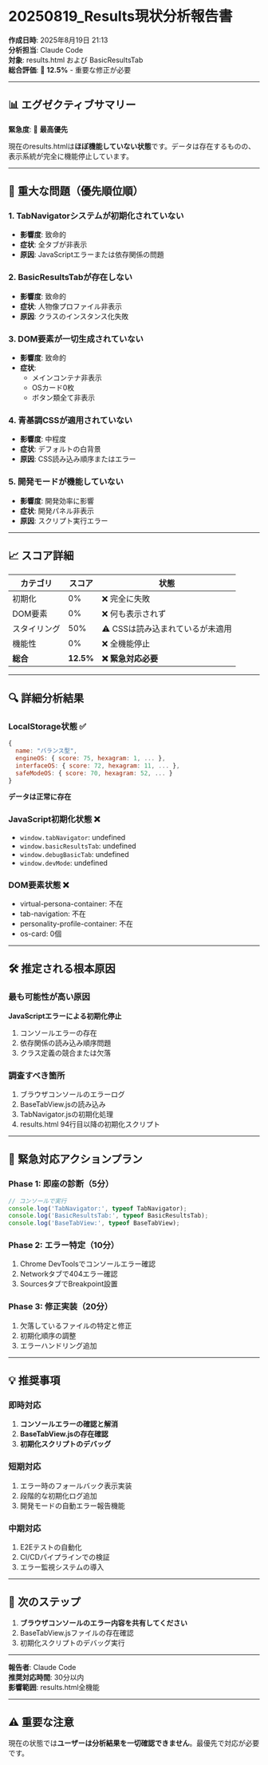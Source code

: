 # 20250819_Results現状分析報告書

**作成日時**: 2025年8月19日 21:13  
**分析担当**: Claude Code  
**対象**: results.html および BasicResultsTab  
**総合評価**: 🔴 **12.5%** - 重要な修正が必要

---

## 📊 エグゼクティブサマリー

**緊急度**: 🔴 **最高優先**

現在のresults.htmlは**ほぼ機能していない状態**です。データは存在するものの、表示系統が完全に機能停止しています。

---

## 🚨 重大な問題（優先順位順）

### 1. **TabNavigatorシステムが初期化されていない** 
- **影響度**: 致命的
- **症状**: 全タブが非表示
- **原因**: JavaScriptエラーまたは依存関係の問題

### 2. **BasicResultsTabが存在しない**
- **影響度**: 致命的  
- **症状**: 人物像プロファイル非表示
- **原因**: クラスのインスタンス化失敗

### 3. **DOM要素が一切生成されていない**
- **影響度**: 致命的
- **症状**: 
  - メインコンテナ非表示
  - OSカード0枚
  - ボタン類全て非表示

### 4. **青基調CSSが適用されていない**
- **影響度**: 中程度
- **症状**: デフォルトの白背景
- **原因**: CSS読み込み順序またはエラー

### 5. **開発モードが機能していない**
- **影響度**: 開発効率に影響
- **症状**: 開発パネル非表示
- **原因**: スクリプト実行エラー

---

## 📈 スコア詳細

| カテゴリ | スコア | 状態 |
|---------|--------|------|
| 初期化 | 0% | ❌ 完全に失敗 |
| DOM要素 | 0% | ❌ 何も表示されず |
| スタイリング | 50% | ⚠️ CSSは読み込まれているが未適用 |
| 機能性 | 0% | ❌ 全機能停止 |
| **総合** | **12.5%** | **❌ 緊急対応必要** |

---

## 🔍 詳細分析結果

### LocalStorage状態 ✅
```javascript
{
  name: "バランス型",
  engineOS: { score: 75, hexagram: 1, ... },
  interfaceOS: { score: 72, hexagram: 11, ... },
  safeModeOS: { score: 70, hexagram: 52, ... }
}
```
**データは正常に存在**

### JavaScript初期化状態 ❌
- `window.tabNavigator`: undefined
- `window.basicResultsTab`: undefined  
- `window.debugBasicTab`: undefined
- `window.devMode`: undefined

### DOM要素状態 ❌
- virtual-persona-container: 不在
- tab-navigation: 不在
- personality-profile-container: 不在
- os-card: 0個

---

## 🛠️ 推定される根本原因

### 最も可能性が高い原因
**JavaScriptエラーによる初期化停止**

1. コンソールエラーの存在
2. 依存関係の読み込み順序問題
3. クラス定義の競合または欠落

### 調査すべき箇所
1. ブラウザコンソールのエラーログ
2. BaseTabView.jsの読み込み
3. TabNavigator.jsの初期化処理
4. results.html 94行目以降の初期化スクリプト

---

## 📝 緊急対応アクションプラン

### Phase 1: 即座の診断（5分）
```javascript
// コンソールで実行
console.log('TabNavigator:', typeof TabNavigator);
console.log('BasicResultsTab:', typeof BasicResultsTab);
console.log('BaseTabView:', typeof BaseTabView);
```

### Phase 2: エラー特定（10分）
1. Chrome DevToolsでコンソールエラー確認
2. Networkタブで404エラー確認
3. SourcesタブでBreakpoint設置

### Phase 3: 修正実装（20分）
1. 欠落しているファイルの特定と修正
2. 初期化順序の調整
3. エラーハンドリング追加

---

## 💡 推奨事項

### 即時対応
1. **コンソールエラーの確認と解消**
2. **BaseTabView.jsの存在確認**
3. **初期化スクリプトのデバッグ**

### 短期対応
1. エラー時のフォールバック表示実装
2. 段階的な初期化ログ追加
3. 開発モードの自動エラー報告機能

### 中期対応
1. E2Eテストの自動化
2. CI/CDパイプラインでの検証
3. エラー監視システムの導入

---

## 🎯 次のステップ

1. **ブラウザコンソールのエラー内容を共有してください**
2. BaseTabView.jsファイルの存在確認
3. 初期化スクリプトのデバッグ実行

---

**報告者**: Claude Code  
**推奨対応時間**: 30分以内  
**影響範囲**: results.html全機能

---

## ⚠️ 重要な注意

現在の状態では**ユーザーは分析結果を一切確認できません**。最優先で対応が必要です。